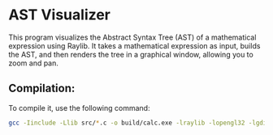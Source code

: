 # AST Visualizer

This program visualizes the Abstract Syntax Tree (AST) of a mathematical expression using Raylib.  It takes a mathematical expression as input, builds the AST, and then renders the tree in a graphical window, allowing you to zoom and pan.

## Compilation:

To compile it, use the following command:

```bash
gcc -Iinclude -Llib src/*.c -o build/calc.exe -lraylib -lopengl32 -lgdi32 -lwinmm
